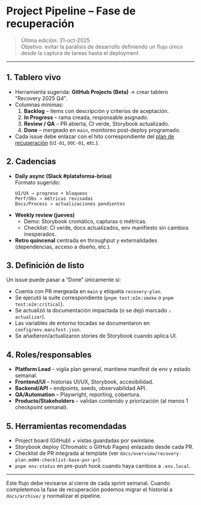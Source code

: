 # Project Pipeline – Fase de recuperación

> Última edición: 31-oct-2025  
> Objetivo: evitar la parálisis de desarrollo definiendo un flujo único desde la captura de tareas hasta el deployment.

---

## 1. Tablero vivo

- Herramienta sugerida: **GitHub Projects (Beta)** → crear tablero “Recovery 2025 Q4”.
- Columnas mínimas:
  1. **Backlog** – items con descripción y criterios de aceptación.
  2. **In Progress** – rama creada, responsable asignado.
  3. **Review / QA** – PR abierta, CI verde, Storybook actualizado.
  4. **Done** – mergeado en `main`, monitoreo post-deploy programado.
- Cada issue debe enlazar con el hito correspondiente del [plan de recuperación](../overview/recovery-plan.md) (`UI-01`, `DOC-01`, etc.).

## 2. Cadencias

- **Daily async (Slack #plataforma-brisa)**  
  Formato sugerido:
  ```
  UI/UX → progreso + bloqueos
  Perf/Obs → métricas revisadas
  Docs/Process → actualizaciones pendientes
  ```
- **Weekly review (jueves)**
  - Demo: Storybook cromático, capturas o métricas.
  - Checklist: CI verde, docs actualizados, env manifiesto sin cambios inesperados.
- **Retro quincenal** centrada en throughput y externalidades (dependencias, acceso a diseño, etc.).

## 3. Definición de listo

Un issue puede pasar a “Done” únicamente si:

- Cuenta con PR mergeada en `main` y etiqueta `recovery-plan`.
- Se ejecutó la suite correspondiente (`pnpm test:e2e:smoke` o `pnpm test:e2e:critical`).
- Se actualizó la documentación impactada (o se dejó marcado `⚠️ actualizar`).
- Las variables de entorno tocadas se documentaron en `config/env.manifest.json`.
- Se añadieron/actualizaron stories de Storybook cuando aplica UI.

## 4. Roles/responsables

- **Platform Lead** – vigila plan general, mantiene manifest de env y estado semanal.
- **Frontend/UI** – historias UI/UX, Storybook, accesibilidad.
- **Backend/API** – endpoints, seeds, observabilidad API.
- **QA/Automation** – Playwright, reporting, cobertura.
- **Producto/Stakeholders** – validan contenido y priorización (al menos 1 checkpoint semanal).

## 5. Herramientas recomendadas

- Project board (GitHub) + vistas guardadas por swimlane.
- Storybook deploy (Chromatic o GitHub Pages) enlazado desde cada PR.
- Checklist de PR integrada al template (ver `docs/overview/recovery-plan.md#4-checklist-base-por-pr`).
- `pnpm env:status` en pre-push hook cuando haya cambios a `.env.local`.

---

Este flujo debe revisarse al cierre de cada sprint semanal. Cuando completemos la fase de recuperación podemos migrar el historial a `docs/archive/` y normalizar el pipeline.
